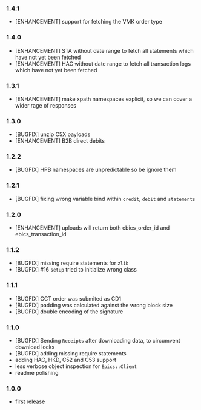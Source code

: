 ### 1.4.1

  * [ENHANCEMENT] support for fetching the VMK order type

### 1.4.0

  * [ENHANCEMENT] STA without date range to fetch all statements which have not yet been fetched
  * [ENHANCEMENT] HAC without date range to fetch all transaction logs which have not yet been fetched

### 1.3.1

  * [ENHANCEMENT] make xpath namespaces explicit, so we can cover a wider
  rage of responses

### 1.3.0

  * [BUGFIX] unzip C5X payloads
  * [ENHANCEMENT] B2B direct debits

### 1.2.2

  * [BUGFIX] HPB namespaces are unpredictable so be ignore them

### 1.2.1

  * [BUGFIX] fixing wrong variable bind within `credit`, `debit` and `statements`

### 1.2.0

  * [ENHANCEMENT] uploads will return both ebics_order_id and ebics_transaction_id

### 1.1.2

  * [BUGFIX] missing require statements for `zlib`
  * [BUGFIX] #16 `setup` tried to initialize wrong class

### 1.1.1

  * [BUGFIX] CCT order was submited as CD1
  * [BUGFIX] padding was calculated against the wrong block size
  * [BUGFIX] double encoding of the signature

### 1.1.0

  * [BUGFIX] Sending `Receipts` after downloading data, to circumvent download locks
  * [BUGFIX] adding missing require statements
  * adding HAC, HKD, C52 and C53 support
  * less verbose object inspection for `Epics::Client`
  * readme polishing

### 1.0.0

  * first release
